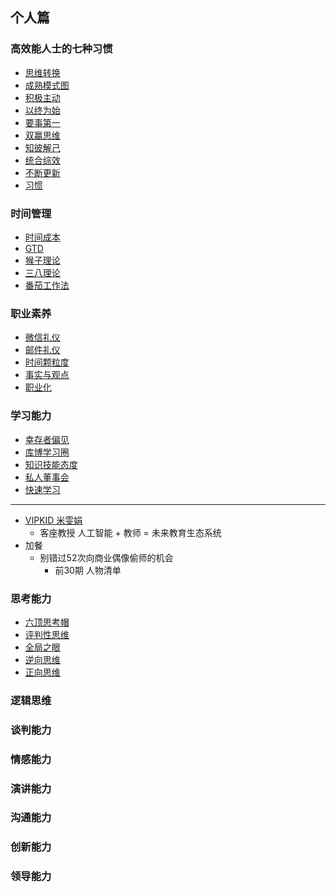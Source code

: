 ## 个人篇 ##
### 高效能人士的七种习惯 ###
- [思维转换](https://github.com/liuxingrichu/five_business/blob/master/person/day131-day135.md)
- [成熟模式图](https://github.com/liuxingrichu/five_business/blob/master/person/day131-day135.md)
- [积极主动](https://github.com/liuxingrichu/five_business/blob/master/person/day131-day135.md)
- [以终为始](https://github.com/liuxingrichu/five_business/blob/master/person/day131-day135.md)
- [要事第一](https://github.com/liuxingrichu/five_business/blob/master/person/day131-day135.md)
- [双赢思维](https://github.com/liuxingrichu/five_business/blob/master/person/day136-day140.md)
- [知彼解己](https://github.com/liuxingrichu/five_business/blob/master/person/day136-day140.md)
- [统合综效](https://github.com/liuxingrichu/five_business/blob/master/person/day136-day140.md)
- [不断更新](https://github.com/liuxingrichu/five_business/blob/master/person/day136-day140.md)
- [习惯](https://github.com/liuxingrichu/five_business/blob/master/person/day136-day140.md)

### 时间管理 ###
- [时间成本](https://github.com/liuxingrichu/five_business/blob/master/person/day141-day145.md)
- [GTD](https://github.com/liuxingrichu/five_business/blob/master/person/day141-day145.md)
- [猴子理论](https://github.com/liuxingrichu/five_business/blob/master/person/day141-day145.md)
- [三八理论](https://github.com/liuxingrichu/five_business/blob/master/person/day141-day145.md)
- [番茄工作法](https://github.com/liuxingrichu/five_business/blob/master/person/day141-day145.md)

### 职业素养 ###
- [微信礼仪](https://github.com/liuxingrichu/five_business/blob/master/person/day146-day150.md)
- [邮件礼仪](https://github.com/liuxingrichu/five_business/blob/master/person/day146-day150.md)
- [时间颗粒度](https://github.com/liuxingrichu/five_business/blob/master/person/day146-day150.md)
- [事实与观点](https://github.com/liuxingrichu/five_business/blob/master/person/day146-day150.md)
- [职业化](https://github.com/liuxingrichu/five_business/blob/master/person/day146-day150.md)

### 学习能力 ###
- [幸存者偏见](https://github.com/liuxingrichu/five_business/blob/master/person/day151-day155.md)
- [库博学习圈](https://github.com/liuxingrichu/five_business/blob/master/person/day151-day155.md)
- [知识技能态度](https://github.com/liuxingrichu/five_business/blob/master/person/day151-day155.md)
- [私人董事会](https://github.com/liuxingrichu/five_business/blob/master/person/day151-day155.md)
- [快速学习](https://github.com/liuxingrichu/five_business/blob/master/person/day151-day155.md)

---
- [VIPKID 米雯娟](https://github.com/liuxingrichu/five_business/blob/master/person/VIPKID.md)
	- 客座教授 人工智能 + 教师 = 未来教育生态系统
- 加餐
	- 别错过52次向商业偶像偷师的机会
		- 前30期 人物清单
### 思考能力 ###
- [六顶思考帽](https://github.com/liuxingrichu/five_business/blob/master/person/day156-day160.md)
- [评判性思维](https://github.com/liuxingrichu/five_business/blob/master/person/day156-day160.md)
- [全局之眼](https://github.com/liuxingrichu/five_business/blob/master/person/day156-day160.md)
- [逆向思维](https://github.com/liuxingrichu/five_business/blob/master/person/day156-day160.md)
- [正向思维](https://github.com/liuxingrichu/five_business/blob/master/person/day156-day160.md)




### 逻辑思维 ###

### 谈判能力 ###

### 情感能力 ###

### 演讲能力 ###

### 沟通能力 ###

### 创新能力 ###

### 领导能力 ###

